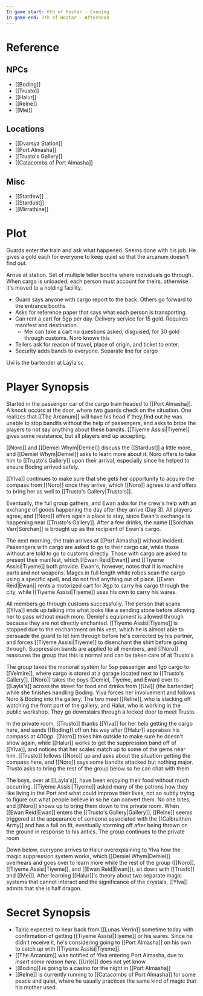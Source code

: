 ```yaml
---
In game start: 6th of Hostar - Evening
In game end: 7th of Hostar - Afternoon
---
```

# Reference
## NPCs
- [[Boding]]
- [[Trusto]]
- [[Halur]]
- [[Relne]]
- [[Mei]]
## Locations
- [[Dvarsya Station]]
- [[Port Almasha]]
- [[Trusto's Gallery]]
- [[Catacombs of Port Almasha]]
## Misc
- [[Stardew]]
- [[Stardust]]
- [[Mirrathine]]

# Plot
Guards enter the train and ask what happened. Seems done with his job. He gives a gold each for everyone to keep quiet so that the arcanum doesn't find out.

Arrive at station. Set of multiple teller booths where individuals go through. When cargo is unloaded, each person must account for theirs, otherwise it's moved to a holding facility.

- Guard says anyone with cargo report to the back. Others go forward to the entrance booths
- Asks for reference paper that says what each person is transporting.
- Can rent a cart for 5gp per day. Delivery service for 15 gold. Requires manifest and destination.
	- Mei can take a cart no questions asked, disguised, for 30 gold through customs. Noro knows this
- Tellers ask for reason of travel, place of origin, and ticket to enter.
- Security adds bands to everyone. Separate line for cargo

Uvi is the bartender at Layla'sc
# Player Synopsis
Started in the passenger car of the cargo train headed to [[Port Almasha]]. A knock occurs at the door, where two guards check on the situation. One realizes that [[The Arcanum]] will have his head if they find out he was unable to stop bandits without the help of passengers, and asks to bribe the players to not say anything about these bandits. [[Tiyeme Assisi|Tiyeme]] gives some resistance, but all players end up accepting.

[[Noro]] and [[Demiel Whym|Demiel]] discuss the [[Stardust]] a little more, and [[Demiel Whym|Demiel]] asks to learn more about it. Noro offers to take him to [[Trusto's Gallery]] upon their arrival, especially since he helped to ensure Boding arrived safely.

[[Ylva]] continues to make sure that she gets her opportunity to acquire the compass from [[Noro]] once they arrive, which [[Noro]] agrees to and offers to bring her as well to [[Trusto's Gallery|Trusto's]].

Eventually, the full group gathers, and Ewan asks for the crew's help with an exchange of goods happening the day after they arrive (Day 3). All players agree, and [[Noro]] offers again a place to stay, since Ewan's exchange is happening near [[Trusto's Gallery]]. After a few drinks, the name [[Sorchan Varr|Sorchan]] is brought up as the recipient of Ewan's cargo.

The next morning, the train arrives at [[Port Almasha]] without incident. Passengers with cargo are asked to go to their cargo car, while those without are told to go to customs directly. Those with cargo are asked to present their manifest, which [[Ewan Reid|Ewan]] and [[Tiyeme Assisi|Tiyeme]] both provide. Ewan's, however, notes that it is machine parts and not weapons. Mages in full length white robes scan the cargo using a specific spell, and do not find anything out of place. [[Ewan Reid|Ewan]] rents a motorized cart for Xgp to carry his cargo through the city, while [[Tiyeme Assisi|Tiyeme]] uses his own to carry his wares.

All members go through customs successfully. The person that scans [[Ylva]] ends up talking into what looks like a sending stone before allowing her to pass without much more. Demiel's equipment is allowed through because they are not directly enchanted. [[Tiyeme Assisi|Tiyeme]] is stopped due to the enchantment on his vest, which he is almost able to persuade the guard to let him through before he's corrected by his partner, and forces [[Tiyeme Assisi|Tiyeme]] to disenchant the shirt before going through. Suppression bands are applied to all members, and [[Noro]] reassures the group that this is normal and can be taken care of at Trusto's

The group takes the monorail system for 5sp passenger and 1gp cargo to [[Velmire]], where cargo is stored at a garage located next to [[Trusto's Gallery]]. [[Noro]] takes the boys (Demiel, Tiyeme, and Ewan) over to [[Layla's]] across the street for food and drinks from [[Uvi]] (the bartender) while she finishes handling Boding. Ylva forces her involvement and follows Noro & Boding into the gallery. The two meet [[Relne]], who is slacking off watching the front part of the gallery, and Halur, who is working in the public workshop. They go downstairs through a locked door to meet Trusto.

In the private room, [[Trusto]] thanks [[Ylva]] for her help getting the cargo here, and sends [[Boding]] off on his way after [[Halur]] appraises his compass at 400gp. [[Noro]] takes him outside to make sure he doesn't show again, while [[Halur]] works to get the suppression band off of [[Ylva]], and notices that her scales match up to some of the gems near him. [[Trusto]] follows [[Noro]] up and asks about the situation getting the compass here, and [[Noro]] says some bandits attacked but nothing major. Trusto asks to bring the rest of the group below so he can chat with them.

The boys, over at [[Layla's]], have been enjoying their food without much occurring. [[Tiyeme Assisi|Tiyeme]] asked many of the patrons how they like living in the Port and what could improve their lives, not so subtly trying to figure out what people believe in so he can convert them. No one bites, and [[Noro]] shows up to bring them down to the private room. When [[Ewan Reid|Ewan]] enters the [[Trusto's Gallery|Gallery]], [[Relne]] seems triggered at the appearance of someone associated with the [[Calbraithen Army]] and has a full on fit, eventually storming off after being thrown on the ground in response to his antics. The group continues to the private room

Down below, everyone arrives to Halur overexplaining to Ylva how the magic suppression system works, which [[Demiel Whym|Demiel]] overhears and goes over to learn more while the rest of the group ([[Noro]], [[Tiyeme Assisi|Tiyeme]], and [[Ewan Reid|Ewan]]), sit down with [[Trusto]] and [[Mei]]. After learning [[Halur]]'s theory about two separate magic systems that cannot interact and the significance of the crystals, [[Ylva]] admits that she is half dragon.
# Secret Synopsis
- Talric expected to hear back from [[Lunas Verrin]] sometime today with confirmation of getting [[Tiyeme Assisi|Tiyeme]] or his wares. Since he didn't receive it, he's considering going to [[Port Almasha]] on his own to catch up with [[Tiyeme Assisi|Tiyeme]].
- [[The Arcanum]] was notified of Ylva entering Port Almasha, due to *insert some reason here*. [[Uriel]] does not yet know
- [[Boding]] is going to a casino for the night in [[Port Almasha]]
- [[Relne]] is currently running to [[Catacombs of Port Almasha]] for some peace and quiet, where he usually practices the same kind of magic that his mother used. 


